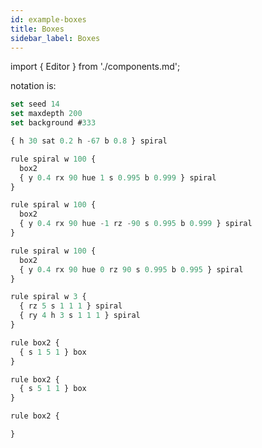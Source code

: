 ```yaml
---
id: example-boxes
title: Boxes
sidebar_label: Boxes
---
```


import { Editor } from './components.md';

<Editor src="https://after12am.github.io/eisenscript-editor/#B/rZDRCoIwFIbv9xQ/dG1szlV7nJkjI0vZlDTx3TsbVhdKEMQuds5/vvMx5m0Lb20BkTFP9dX0hW3aEinnMcjN8XJydXcrsJFSMjaihOTwpgXfptQkuz1yqg+Y4JuzMxVjrqvs3OAOwTlGBuR1n9I1YiA8g+uhOcrOQsBTorWKIq31RzX9LEsE3AMJdX+U8uBcKNUXpYzCMewpWhPxvPE4GZCFz1xOX7LwnFkTGBUZCtcBNUtWADY9AQ=="/>

notation is:

```jsx
set seed 14
set maxdepth 200
set background #333

{ h 30 sat 0.2 h -67 b 0.8 } spiral

rule spiral w 100 {
  box2
  { y 0.4 rx 90 hue 1 s 0.995 b 0.999 } spiral
}

rule spiral w 100 {
  box2
  { y 0.4 rx 90 hue -1 rz -90 s 0.995 b 0.999 } spiral
}

rule spiral w 100 {
  box2
  { y 0.4 rx 90 hue 0 rz 90 s 0.995 b 0.995 } spiral
}

rule spiral w 3 {
  { rz 5 s 1 1 1 } spiral
  { ry 4 h 3 s 1 1 1 } spiral
}

rule box2 {
  { s 1 5 1 } box
}

rule box2 {
  { s 5 1 1 } box
}

rule box2 {

}
```
